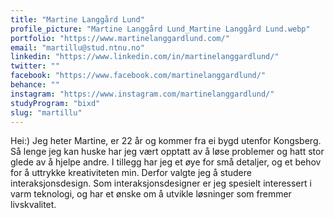 ```yaml
---
title: "Martine Langgård Lund"
profile_picture: "Martine Langgård Lund_Martine Langgård Lund.webp"
portfolio: "https://www.martinelanggardlund.com/"
email: "martillu@stud.ntnu.no"
linkedin: "https://www.linkedin.com/in/martinelanggardlund/"
twitter: ""
facebook: "https://www.facebook.com/martinelanggardlund/"
behance: ""
instagram: "https://www.instagram.com/martinelanggardlund/"
studyProgram: "bixd"
slug: "martillu"
---
```


Hei:) Jeg heter Martine, er 22 år og kommer fra ei bygd utenfor Kongsberg. Så lenge jeg kan huske har jeg vært opptatt av å løse problemer og hatt stor glede av å hjelpe andre. I tillegg har jeg et øye for små detaljer, og et behov for å uttrykke kreativiteten min. Derfor valgte jeg å studere interaksjonsdesign. Som interaksjonsdesigner er jeg spesielt interessert i varm teknologi, og har et ønske om å utvikle løsninger som fremmer livskvalitet.

